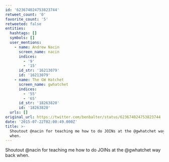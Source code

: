 ```yaml
---
id: '623674024753823744'
retweet_count: '0'
favorite_count: '5'
retweeted: false
entities:
  hashtags: []
  symbols: []
  user_mentions:
    - name: Andrew Nacin
      screen_name: nacin
      indices:
        - '9'
        - '15'
      id_str: '16213079'
      id: '16213079'
    - name: The GW Hatchet
      screen_name: gwhatchet
      indices:
        - '55'
        - '65'
      id_str: '18263820'
      id: '18263820'
  urls: []
original_url: https://twitter.com/benbalter/status/623674024753823744
date: '2015-07-22T02:00:49.000Z'
title: >-
  Shoutout @nacin for teaching me how to do JOINs at the @gwhatchet way back
  when.
---
```


Shoutout @nacin for teaching me how to do JOINs at the @gwhatchet way back when.